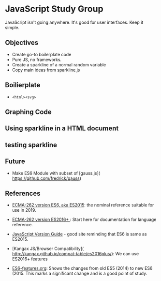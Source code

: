 # JavaScript Study Group

JavaScript isn't going anywhere. It's good for 
user interfaces. Keep it simple.

## Objectives
- Create go-to boilerplate code
- Pure JS, no frameworks. 
- Create a sparkline of a normal random variable
- Copy main ideas from sparkline.js

## Boilierplate
- `<html><svg> `
## Graphing Code

## Using sparkline in a HTML document

## testing sparkline

## Future
- Make ES6 Module with subset of [gauss.js](\
https://github.com/fredrick/gauss)

## References
- [ECMA-262 version ES6, aka
ES2015](https://www.ecma-international.org/ecma-262/7.0/#):
the nominal reference suitable for use in 2019.

- [ECMA-262 version ES2016+ ](https://tc39.github.io/ecma262/): Start here for documentation for language reference.

- [JavaScript Version Guide](
https://flaviocopes.com/ecmascript/) - good site reminding that 
ES6 is same as ES2015.

- [Kangax JS/Browser Compatibility](\
http://kangax.github.io/compat-table/es2016plus/): We can use ES2016+ features

- [ES6-features.org](http://es6-features.org): Shows the
changes from old ES5 (2014) to new ES6 (2015. This marks a
significant change and is a good point of study.

